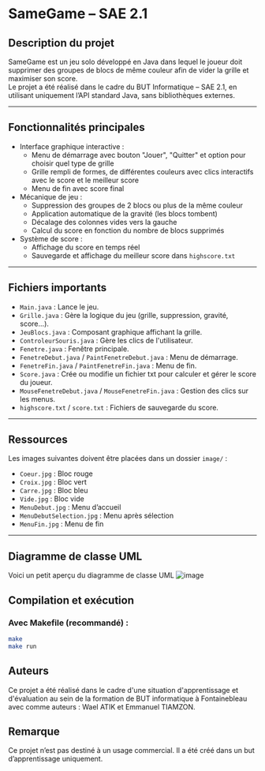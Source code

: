 # SameGame – SAE 2.1

## Description du projet

SameGame est un jeu solo développé en Java dans lequel le joueur doit supprimer des groupes de blocs de même couleur afin de vider la grille et maximiser son score.  
Le projet a été réalisé dans le cadre du BUT Informatique – SAE 2.1, en utilisant uniquement l’API standard Java, sans bibliothèques externes.

---

## Fonctionnalités principales

- Interface graphique interactive :
  - Menu de démarrage avec bouton "Jouer", "Quitter" et option pour choisir quel type de  grille
  - Grille rempli de formes, de différentes couleurs avec clics interactifs avec le score et le meilleur score
  - Menu de fin avec score final
- Mécanique de jeu :
  - Suppression des groupes de 2 blocs ou plus de la même couleur
  - Application automatique de la gravité (les blocs tombent)
  - Décalage des colonnes vides vers la gauche
  - Calcul du score en fonction du nombre de blocs supprimés
- Système de score :
  - Affichage du score en temps réel
  - Sauvegarde et affichage du meilleur score dans `highscore.txt`

---

## Fichiers importants

- `Main.java` : Lance le jeu.  
- `Grille.java` : Gère la logique du jeu (grille, suppression, gravité, score...).  
- `JeuBlocs.java` : Composant graphique affichant la grille.  
- `ControleurSouris.java` : Gère les clics de l'utilisateur.  
- `Fenetre.java` : Fenêtre principale.  
- `FenetreDebut.java` / `PaintFenetreDebut.java` : Menu de démarrage.  
- `FenetreFin.java` / `PaintFenetreFin.java` : Menu de fin.  
- `Score.java` : Crée ou modifie un fichier txt pour calculer et gérer le score du joueur.  
- `MouseFenetreDebut.java` / `MouseFenetreFin.java` : Gestion des clics sur les menus.  
- `highscore.txt` / `score.txt` : Fichiers de sauvegarde du score.

---

## Ressources

Les images suivantes doivent être placées dans un dossier `image/` :

- `Coeur.jpg` : Bloc rouge  
- `Croix.jpg` : Bloc vert  
- `Carre.jpg` : Bloc bleu  
- `Vide.jpg` : Bloc vide 
- `MenuDebut.jpg` : Menu d’accueil
- `MenuDebutSelection.jpg` : Menu après sélection
- `MenuFin.jpg` : Menu de fin
---

## Diagramme de classe UML 
Voici un petit aperçu du diagramme de classe UML
![image](https://github.com/user-attachments/assets/57807fe5-bd57-42c7-881d-8957e796f07e)

## Compilation et exécution

### Avec Makefile (recommandé) :

```bash
make
make run
```

## Auteurs

Ce projet a été réalisé dans le cadre d'une situation d'apprentissage et d'évaluation au sein de la formation de BUT informatique à Fontainebleau avec comme auteurs :
Wael ATIK et Emmanuel TIAMZON.

## Remarque
Ce projet n’est pas destiné à un usage commercial. Il a été créé dans un but d’apprentissage uniquement.
